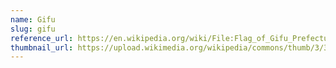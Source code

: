 ```yaml
---
name: Gifu
slug: gifu
reference_url: https://en.wikipedia.org/wiki/File:Flag_of_Gifu_Prefecture.svg
thumbnail_url: https://upload.wikimedia.org/wikipedia/commons/thumb/3/3e/Flag_of_Gifu_Prefecture.svg/120px-Flag_of_Gifu_Prefecture.svg.png
---
```

